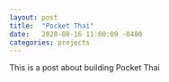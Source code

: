 ```yaml
---
layout: post
title:  "Pocket Thai"
date:   2020-08-16 11:00:09 -0400
categories: projects
---
```

This is a post about building Pocket Thai